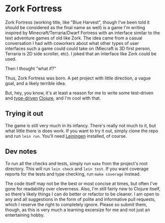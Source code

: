 # Zork Fortress 

Zork Fortress (working title, like "Blue Harvest", though I've been told it should be considered as the final name as well) is a game I'm writing inspired by Minecraft/Terraria/Dwarf Fortress with an interface similar to the text adventure games of old like Zork. The idea came from a casual conversation I had with coworkers about what other types of user interfaces such a game could could take on (Miecraft is 3D first person, Terraria is 2D side scroller, etc). I joked that an interface like Zork could be used. 

Then I thought "what if?"

Thus, Zork Fortress was born. A pet project with little direction, a vague goal, and a likely terrible idea.

But, hey, you know, it's at least a reason for me to write some test-driven and [type-driven](http://typedclojure.org) [Clojure](http://clojure.org), and I'm cool with that.

## Trying it out

The game is still very much in its infancy. There's really not much to it, but what little there is does work. If you want to try it out, simply clone the repo and run `lein run`. You'll need [Leiningen](http://leiningen.org) installed, of course.

## Dev notes

To run all the checks and tests, simply run `make` from the project's root directory. This will run `lein check` and `lein test`. If you want coverage reports for the tests and type checking, run `make coverage` instead.

The code itself may not be the best or most concise at times, but often I've gone for readability over cleverness. Also, I'm still fairly new to Clojure itself, so there's likely things I can do better or refactor to be cleaner. I am open to any and all suggestions in the form of polite and informative pull requests, which I reserve the right to completely ignore. Please so submit them, though, as this is very much a learning excersize for me and not just an entertaining hobby.
